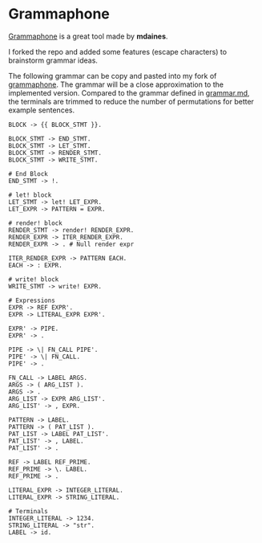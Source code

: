 # Grammaphone

[Grammaphone](https://github.com/mdaines/grammophone) is a great tool made by **mdaines**.  

I forked the repo and added some features (escape characters) to brainstorm grammar ideas.  

The following grammar can be copy and pasted into my fork of [grammaphone](https://github.com/Jakob-Strobl/grammophone). The grammar will be a close approximation to the implemented version. Compared to the grammar defined in [grammar.md](grammar.md), the terminals are trimmed to reduce the number of permutations for better example sentences.  

```
BLOCK -> {{ BLOCK_STMT }}.

BLOCK_STMT -> END_STMT.
BLOCK_STMT -> LET_STMT.
BLOCK_STMT -> RENDER_STMT.
BLOCK_STMT -> WRITE_STMT.

# End Block
END_STMT -> !.

# let! block
LET_STMT -> let! LET_EXPR.
LET_EXPR -> PATTERN = EXPR.

# render! block
RENDER_STMT -> render! RENDER_EXPR.
RENDER_EXPR -> ITER_RENDER_EXPR.
RENDER_EXPR -> . # Null render expr

ITER_RENDER_EXPR -> PATTERN EACH.
EACH -> : EXPR.

# write! block
WRITE_STMT -> write! EXPR.

# Expressions
EXPR -> REF EXPR'.
EXPR -> LITERAL_EXPR EXPR'.

EXPR' -> PIPE.
EXPR' -> .

PIPE -> \| FN_CALL PIPE'.
PIPE' -> \| FN_CALL.
PIPE' -> .

FN_CALL -> LABEL ARGS.
ARGS -> ( ARG_LIST ).
ARGS -> .
ARG_LIST -> EXPR ARG_LIST'.
ARG_LIST' -> , EXPR.

PATTERN -> LABEL.
PATTERN -> ( PAT_LIST ).
PAT_LIST -> LABEL PAT_LIST'.
PAT_LIST' -> , LABEL.
PAT_LIST' -> .

REF -> LABEL REF_PRIME.
REF_PRIME -> \. LABEL.
REF_PRIME -> .

LITERAL_EXPR -> INTEGER_LITERAL.
LITERAL_EXPR -> STRING_LITERAL.

# Terminals
INTEGER_LITERAL -> 1234.
STRING_LITERAL -> "str".
LABEL -> id.
```
